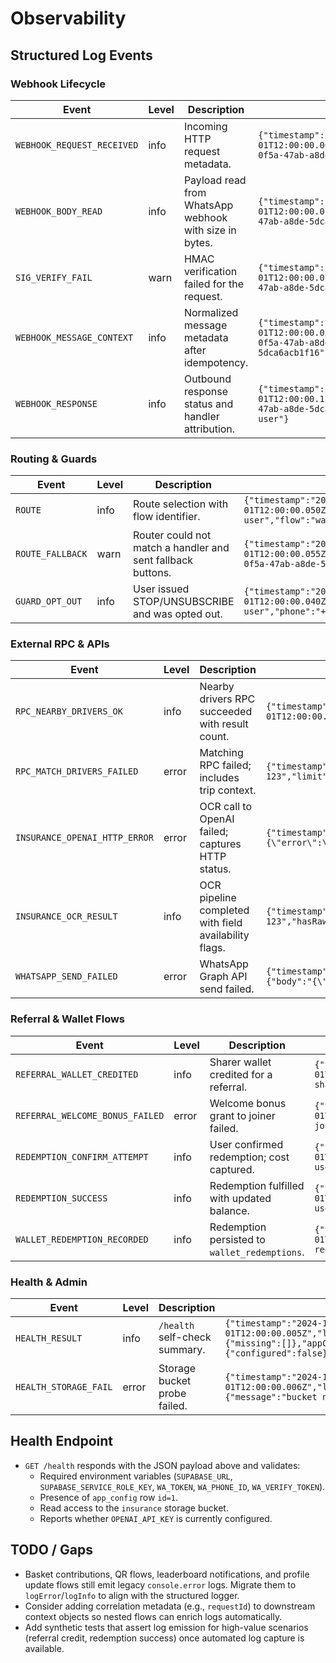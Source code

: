 # Observability

## Structured Log Events

### Webhook Lifecycle
| Event | Level | Description | Sample |
| --- | --- | --- | --- |
| `WEBHOOK_REQUEST_RECEIVED` | info | Incoming HTTP request metadata. | `{"timestamp":"2024-10-01T12:00:00.000Z","level":"info","event":"WEBHOOK_REQUEST_RECEIVED","requestId":"b897aa4e-0f5a-47ab-a8de-5dca6acb1f16","method":"POST","path":"/wa-webhook"}` |
| `WEBHOOK_BODY_READ` | info | Payload read from WhatsApp webhook with size in bytes. | `{"timestamp":"2024-10-01T12:00:00.010Z","level":"info","event":"WEBHOOK_BODY_READ","requestId":"b897aa4e-0f5a-47ab-a8de-5dca6acb1f16","bytes":1432}` |
| `SIG_VERIFY_FAIL` | warn | HMAC verification failed for the request. | `{"timestamp":"2024-10-01T12:00:00.015Z","level":"warn","event":"SIG_VERIFY_FAIL","requestId":"b897aa4e-0f5a-47ab-a8de-5dca6acb1f16"}` |
| `WEBHOOK_MESSAGE_CONTEXT` | info | Normalized message metadata after idempotency. | `{"timestamp":"2024-10-01T12:00:00.030Z","level":"info","event":"WEBHOOK_MESSAGE_CONTEXT","requestId":"b897aa4e-0f5a-47ab-a8de-5dca6acb1f16","messageId":"wamid.HBgL...","from":"+2507XXXXXXX","type":"text"}` |
| `WEBHOOK_RESPONSE` | info | Outbound response status and handler attribution. | `{"timestamp":"2024-10-01T12:00:00.120Z","level":"info","event":"WEBHOOK_RESPONSE","requestId":"b897aa4e-0f5a-47ab-a8de-5dca6acb1f16","status":200,"durationMs":92,"handledBy":"router","userId":"uuid-user"}` |

### Routing & Guards
| Event | Level | Description | Sample |
| --- | --- | --- | --- |
| `ROUTE` | info | Route selection with flow identifier. | `{"timestamp":"2024-10-01T12:00:00.050Z","level":"info","event":"ROUTE","userId":"uuid-user","flow":"wallet_redeem"}` |
| `ROUTE_FALLBACK` | warn | Router could not match a handler and sent fallback buttons. | `{"timestamp":"2024-10-01T12:00:00.055Z","level":"warn","event":"ROUTE_FALLBACK","requestId":"b897aa4e-0f5a-47ab-a8de-5dca6acb1f16","userId":"uuid-user"}` |
| `GUARD_OPT_OUT` | info | User issued STOP/UNSUBSCRIBE and was opted out. | `{"timestamp":"2024-10-01T12:00:00.040Z","level":"info","event":"GUARD_OPT_OUT","userId":"uuid-user","phone":"+2507XXXXXXX"}` |

### External RPC & APIs
| Event | Level | Description | Sample |
| --- | --- | --- | --- |
| `RPC_NEARBY_DRIVERS_OK` | info | Nearby drivers RPC succeeded with result count. | `{"timestamp":"2024-10-01T12:00:00.060Z","level":"info","event":"RPC_NEARBY_DRIVERS_OK","viewer":"+2507XXXXXXX","vehicle":"moto","count":4,"limit":10}` |
| `RPC_MATCH_DRIVERS_FAILED` | error | Matching RPC failed; includes trip context. | `{"timestamp":"2024-10-01T12:00:00.061Z","level":"error","event":"RPC_MATCH_DRIVERS_FAILED","tripId":"trip-123","limit":5,"error":{"message":"function match_drivers_for_trip() does not exist"}}` |
| `INSURANCE_OPENAI_HTTP_ERROR` | error | OCR call to OpenAI failed; captures HTTP status. | `{"timestamp":"2024-10-01T12:00:00.070Z","level":"error","event":"INSURANCE_OPENAI_HTTP_ERROR","status":429,"error":{"body":"{\"error\":\"rate_limit\"}"}}` |
| `INSURANCE_OCR_RESULT` | info | OCR pipeline completed with field availability flags. | `{"timestamp":"2024-10-01T12:00:00.090Z","level":"info","event":"INSURANCE_OCR_RESULT","leadId":"lead-123","hasRaw":true,"hasExtracted":true}` |
| `WHATSAPP_SEND_FAILED` | error | WhatsApp Graph API send failed. | `{"timestamp":"2024-10-01T12:00:00.095Z","level":"error","event":"WHATSAPP_SEND_FAILED","path":"messages","status":500,"error":{"body":"{\"error\":...}"}}` |

### Referral & Wallet Flows
| Event | Level | Description | Sample |
| --- | --- | --- | --- |
| `REFERRAL_WALLET_CREDITED` | info | Sharer wallet credited for a referral. | `{"timestamp":"2024-10-01T12:00:00.110Z","level":"info","event":"REFERRAL_WALLET_CREDITED","sharerUserId":"uuid-sharer","joinerUserId":"uuid-joiner","code":"abc123","tokens":10,"balance":120}` |
| `REFERRAL_WELCOME_BONUS_FAILED` | error | Welcome bonus grant to joiner failed. | `{"timestamp":"2024-10-01T12:00:00.111Z","level":"error","event":"REFERRAL_WELCOME_BONUS_FAILED","joinerUserId":"uuid-joiner","code":"abc123","error":{"message":"wallet_apply_delta failed"}}` |
| `REDEMPTION_CONFIRM_ATTEMPT` | info | User confirmed redemption; cost captured. | `{"timestamp":"2024-10-01T12:00:00.112Z","level":"info","event":"REDEMPTION_CONFIRM_ATTEMPT","userId":"uuid-user","rewardId":"reward-1","cost":50}` |
| `REDEMPTION_SUCCESS` | info | Redemption fulfilled with updated balance. | `{"timestamp":"2024-10-01T12:00:00.115Z","level":"info","event":"REDEMPTION_SUCCESS","userId":"uuid-user","rewardId":"reward-1","cost":50,"balance":100}` |
| `WALLET_REDEMPTION_RECORDED` | info | Redemption persisted to `wallet_redemptions`. | `{"timestamp":"2024-10-01T12:00:00.116Z","level":"info","event":"WALLET_REDEMPTION_RECORDED","redemptionId":"uuid-redemption","userId":"uuid-user","rewardId":"reward-1","costTokens":50}` |

### Health & Admin
| Event | Level | Description | Sample |
| --- | --- | --- | --- |
| `HEALTH_RESULT` | info | `/health` self-check summary. | `{"timestamp":"2024-10-01T12:00:00.005Z","level":"info","event":"HEALTH_RESULT","ok":true,"env":{"missing":[]},"appConfig":{"ok":true},"storage":{"ok":true},"openai":{"configured":false}}` |
| `HEALTH_STORAGE_FAIL` | error | Storage bucket probe failed. | `{"timestamp":"2024-10-01T12:00:00.006Z","level":"error","event":"HEALTH_STORAGE_FAIL","error":{"message":"bucket not found"}}` |

## Health Endpoint
- `GET /health` responds with the JSON payload above and validates:
  - Required environment variables (`SUPABASE_URL`, `SUPABASE_SERVICE_ROLE_KEY`, `WA_TOKEN`, `WA_PHONE_ID`, `WA_VERIFY_TOKEN`).
  - Presence of `app_config` row `id=1`.
  - Read access to the `insurance` storage bucket.
  - Reports whether `OPENAI_API_KEY` is currently configured.

## TODO / Gaps
- Basket contributions, QR flows, leaderboard notifications, and profile update flows still emit legacy `console.error` logs. Migrate them to `logError`/`logInfo` to align with the structured logger.
- Consider adding correlation metadata (e.g., `requestId`) to downstream context objects so nested flows can enrich logs automatically.
- Add synthetic tests that assert log emission for high-value scenarios (referral credit, redemption success) once automated log capture is available.
